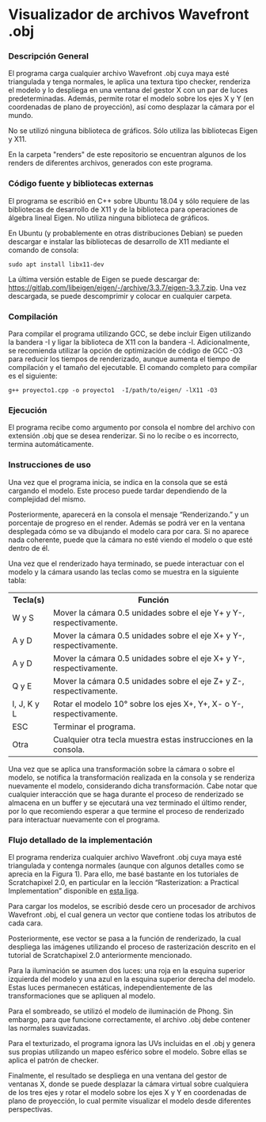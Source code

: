 # Visualizador de archivos Wavefront .obj

### Descripción General
<p>El programa carga cualquier archivo Wavefront .obj cuya maya esté triangulada y tenga normales, le aplica una textura tipo checker, renderiza el modelo y lo despliega en una ventana del gestor X con un par de luces predeterminadas. Además, permite rotar el modelo sobre los ejes X y Y (en coordenadas de plano de proyección), así como desplazar la cámara por el mundo.</p>
<p>No se utilizó ninguna biblioteca de gráficos. Sólo utiliza las bibliotecas Eigen y X11.</p>
<p>En la carpeta "renders" de este repositorio se encuentran algunos de los renders de diferentes archivos, generados con este programa.</p>

### Código fuente y bibliotecas externas
<p>El programa se escribió en C++ sobre Ubuntu 18.04 y sólo requiere de las bibliotecas de desarrollo de X11 y de la biblioteca para operaciones de álgebra lineal Eigen. No utiliza ninguna biblioteca de gráficos.</p>
<p>En Ubuntu (y probablemente en otras distribuciones Debian) se pueden descargar e instalar las bibliotecas de desarrollo de X11 mediante el comando de consola:</p> 
<p><code>sudo apt install libx11-dev</code></p>
<p>La última versión estable de Eigen se puede descargar de: <a href="https://gitlab.com/libeigen/eigen/-/archive/3.3.7/eigen-3.3.7.zip">https://gitlab.com/libeigen/eigen/-/archive/3.3.7/eigen-3.3.7.zip</a>. Una vez descargada, se puede descomprimir y colocar en cualquier carpeta.</p>

### Compilación
<p>Para compilar el programa utilizando GCC, se debe incluir Eigen utilizando la bandera -I y ligar la biblioteca de X11 con la bandera -l. Adicionalmente, se recomienda utilizar la opción de optimización de código de GCC -O3 para reducir los tiempos de renderizado, aunque aumenta el tiempo de compilación y el tamaño del ejecutable. El comando completo para compilar es el siguiente:</p>
<p><code>g++ proyecto1.cpp -o proyecto1  -I/path/to/eigen/ -lX11 -O3</code></p>

### Ejecución
<p>El programa recibe como argumento por consola el nombre del archivo con extensión .obj que se desea renderizar. Si no lo recibe o es incorrecto, termina automáticamente.</p>
  
### Instrucciones de uso
<p>Una vez que el programa inicia, se indica en la consola que se está cargando el modelo. Este proceso puede tardar dependiendo de la complejidad del mismo.</p>
<p>Posteriormente, aparecerá en la consola el mensaje “Renderizando.” y un porcentaje de progreso en el render. Además se podrá ver en la ventana desplegada cómo se va dibujando el modelo cara por cara. Si no aparece nada coherente, puede que la cámara no esté viendo el modelo o que esté dentro de él.</p>
<p>Una vez que el renderizado haya terminado, se puede interactuar con el modelo y la cámara usando las teclas como se muestra en la siguiente tabla:</p>
 <table>
  <tr>
    <th>Tecla(s)</th>
    <th>Función</th>
  </tr>
  <tr>
    <td>W y S</td>
    <td>Mover la cámara 0.5 unidades sobre el eje Y+ y Y-, respectivamente.</td>
  </tr>
  <tr>
    <td>A y D</td>
    <td>Mover la cámara 0.5 unidades sobre el eje X+ y Y-, respectivamente.</td>
  </tr>
  <tr>
    <td>A y D</td>
    <td>Mover la cámara 0.5 unidades sobre el eje X+ y Y-, respectivamente.</td>
  </tr>
  <tr>
    <td>Q y E</td>
    <td>Mover la cámara 0.5 unidades sobre el eje Z+ y Z-, respectivamente.</td>
  </tr>
  <tr>
    <td>I, J, K y L </td>
    <td>Rotar el modelo 10° sobre los ejes X+, Y+, X- o Y-, respectivamente.</td>
  </tr>
  <tr>
    <td>ESC</td>
    <td>Terminar el programa.</td>
  </tr>
  <tr>
    <td>Otra</td>
    <td>Cualquier otra tecla muestra estas instrucciones en la consola.</td>
  </tr>  
</table> 
<p>Una vez que se aplica una transformación sobre la cámara o sobre el modelo, se notifica la transformación realizada en la consola y se renderiza nuevamente el modelo, considerando dicha transformación. Cabe notar que cualquier interacción que se haga durante el proceso de renderizado se almacena en un buffer y se ejecutará una vez terminado el último render, por lo que recomiendo esperar a que termine el proceso de renderizado para interactuar nuevamente con el programa.</p>

### Flujo detallado de la implementación
<p>El programa renderiza cualquier archivo Wavefront .obj cuya maya esté triangulada y contenga normales (aunque con algunos detalles como se aprecia en la Figura 1). Para ello, me basé bastante en los tutoriales de Scratchapixel 2.0, en particular en la lección “Rasterization: a Practical Implementation” disponible en <a href="https://www.scratchapixel.com/lessons/3d-basic-rendering/rasterization-practical-implementation">esta liga</a>.</p>
<p>Para cargar los modelos, se escribió desde cero un procesador de archivos Wavefront .obj, el cual genera un vector que contiene todas los atributos de cada cara.</p>
<p>Posteriormente, ese vector se pasa a la función de renderizado, la cual despliega las imágenes utilizando el proceso de rasterización descrito en el tutorial de Scratchapixel 2.0 anteriormente mencionado.</p>
<p>Para la iluminación se asumen dos luces: una roja en la esquina superior izquierda del modelo y una azul en la esquina superior derecha del modelo. Estas luces permanecen estáticas, independientemente de las transformaciones que se apliquen al modelo.</p>
<p>Para el sombreado, se utilizó el modelo de iluminación de Phong. Sin embargo, para que funcione correctamente, el archivo .obj debe contener las normales suavizadas.</p>
<p>Para el texturizado, el programa ignora las UVs incluidas en el .obj y genera sus propias utilizando un mapeo esférico sobre el modelo. Sobre ellas se aplica el patrón de checker.</p>
<p>Finalmente, el resultado se despliega en una ventana del gestor de ventanas X, donde se puede desplazar la cámara virtual sobre cualquiera de los tres ejes y rotar el modelo sobre los ejes X y Y en coordenadas de plano de proyección, lo cual permite visualizar el modelo desde diferentes perspectivas.</p>
  
  
